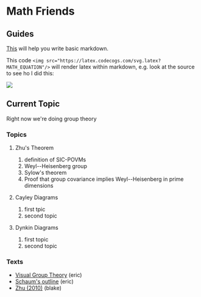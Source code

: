# Math Friends

## Guides

[This](https://guides.github.com/features/mastering-markdown/) will help you write basic markdown.

This code 
```<img src="https://latex.codecogs.com/svg.latex?MATH_EQUATION"/>``` 
will render latex within markdown, e.g. look at the source to see ho I did this:

<img src="https://latex.codecogs.com/svg.latex?\Large&space;x=\frac{-b\pm\sqrt{b^2-4ac}}{2a}"/>



## Current Topic

Right now we're doing group theory

### Topics

1. Zhu's Theorem
   1. definition of SIC-POVMs
   2. Weyl--Heisenberg group
   3. Sylow's theorem
   4. Proof that group covariance implies Weyl--Heisenberg in prime dimensions

1. Cayley Diagrams
   1. first tpic
   1. second topic

1. Dynkin Diagrams
   1. first topic
   1. second topic

### Texts

* [Visual Group Theory](https://www.amazon.com/Visual-Group-Theory-Problem-Book/dp/088385757X/) (eric)
* [Schaum's outline](https://www.amazon.com/Schaums-Outline-Group-Theory-Baumslag/dp/0070041245) (eric)
* [Zhu (2010)](https://arxiv.org/abs/1003.3591v2) (blake)



